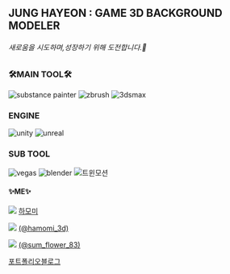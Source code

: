 

## JUNG HAYEON : GAME 3D BACKGROUND MODELER
  ###### 새로움을 시도하며,성장하기 위해 도전합니다.🌱
  
### 🛠MAIN TOOL🛠

![substance painter](https://user-images.githubusercontent.com/64052098/113071698-43cb8a00-9200-11eb-917a-c580166ccb01.jpg)
![zbrush](https://user-images.githubusercontent.com/64052098/113071702-44642080-9200-11eb-8dbd-8791f96f0032.jpg)
![3dsmax](https://user-images.githubusercontent.com/64052098/113071703-44fcb700-9200-11eb-8560-f5f0c65045c5.jpg)


### ENGINE
![unity](https://user-images.githubusercontent.com/64052098/113071727-5219a600-9200-11eb-9c7d-bc5005fe0cdd.jpg)
![unreal](https://user-images.githubusercontent.com/64052098/113071731-534ad300-9200-11eb-92b6-db5193fe2a7e.jpg)


### SUB TOOL
![vegas](https://user-images.githubusercontent.com/64052098/113071754-5fcf2b80-9200-11eb-827a-6a4163dc07fc.jpg)
![blender](https://user-images.githubusercontent.com/64052098/113071757-6067c200-9200-11eb-9679-347d64dd2d2f.jpg)
![트윈모션](https://user-images.githubusercontent.com/64052098/113071732-534ad300-9200-11eb-8f78-a064d02bc22f.jpg)

#### ✨ME✨



<img src="https://img.shields.io/badge/Youtube-FF0000?style=flat-square&logo=Youtube&logoColor=white"/></a>
[하모미](https://www.youtube.com/channel/UCoIFVow-CfkeeCpyHPb8K4Q)

<img src="https://img.shields.io/badge/Instagram-E4405F?style=flat-square&logo=Instagram&logoColor=white"/></a>
[(@hamomi_3d)](https://www.instagram.com/hamomi_3d/)

<img src="https://img.shields.io/badge/Instagram-E4405F?style=flat-square&logo=Instagram&logoColor=white"/></a>
[(@sum_flower_83)](https://www.instagram.com/sum_flower_83/)

[포트폴리오블로그](https://hayeo-83.tistory.com/)


